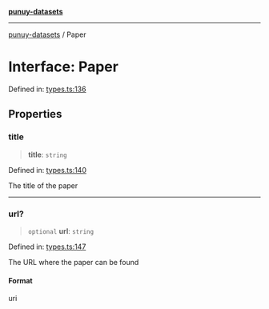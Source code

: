 [**punuy-datasets**](../README.md)

***

[punuy-datasets](../README.md) / Paper

# Interface: Paper

Defined in: [types.ts:136](https://github.com/andrefs/punuy-datasets/blob/53a441099ebff765167ff3a64fddcb724911b63b/src/lib/types.ts#L136)

## Properties

### title

> **title**: `string`

Defined in: [types.ts:140](https://github.com/andrefs/punuy-datasets/blob/53a441099ebff765167ff3a64fddcb724911b63b/src/lib/types.ts#L140)

The title of the paper

***

### url?

> `optional` **url**: `string`

Defined in: [types.ts:147](https://github.com/andrefs/punuy-datasets/blob/53a441099ebff765167ff3a64fddcb724911b63b/src/lib/types.ts#L147)

The URL where the paper can be found

#### Format

uri
